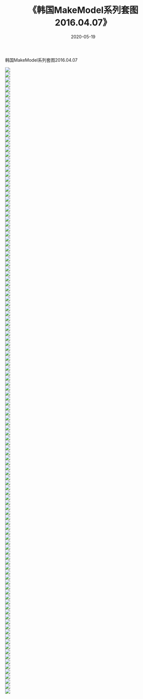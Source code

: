 ﻿---
layout: post
title:  《韩国MakeModel系列套图2016.04.07》
date:   2020-05-19
img: http://imgx.orgx.ga/漏D/网络美图/2020/韩国MakeModel系列套图2016.04.07/000.jpg
categories: [美女, 清纯, 唯美]
---

韩国MakeModel系列套图2016.04.07

  ![](http://imgx.orgx.ga/漏D/网络美图/2020/韩国MakeModel系列套图2016.04.07/001.jpg) <br> ![](http://imgx.orgx.ga/漏D/网络美图/2020/韩国MakeModel系列套图2016.04.07/002.jpg) <br> ![](http://imgx.orgx.ga/漏D/网络美图/2020/韩国MakeModel系列套图2016.04.07/003.jpg) <br> ![](http://imgx.orgx.ga/漏D/网络美图/2020/韩国MakeModel系列套图2016.04.07/004.jpg) <br> ![](http://imgx.orgx.ga/漏D/网络美图/2020/韩国MakeModel系列套图2016.04.07/005.jpg) <br> ![](http://imgx.orgx.ga/漏D/网络美图/2020/韩国MakeModel系列套图2016.04.07/006.jpg) <br> ![](http://imgx.orgx.ga/漏D/网络美图/2020/韩国MakeModel系列套图2016.04.07/007.jpg) <br> ![](http://imgx.orgx.ga/漏D/网络美图/2020/韩国MakeModel系列套图2016.04.07/008.jpg) <br> ![](http://imgx.orgx.ga/漏D/网络美图/2020/韩国MakeModel系列套图2016.04.07/009.jpg) <br> ![](http://imgx.orgx.ga/漏D/网络美图/2020/韩国MakeModel系列套图2016.04.07/010.jpg) <br> ![](http://imgx.orgx.ga/漏D/网络美图/2020/韩国MakeModel系列套图2016.04.07/011.jpg) <br> ![](http://imgx.orgx.ga/漏D/网络美图/2020/韩国MakeModel系列套图2016.04.07/012.jpg) <br> ![](http://imgx.orgx.ga/漏D/网络美图/2020/韩国MakeModel系列套图2016.04.07/013.jpg) <br> ![](http://imgx.orgx.ga/漏D/网络美图/2020/韩国MakeModel系列套图2016.04.07/014.jpg) <br> ![](http://imgx.orgx.ga/漏D/网络美图/2020/韩国MakeModel系列套图2016.04.07/015.jpg) <br> ![](http://imgx.orgx.ga/漏D/网络美图/2020/韩国MakeModel系列套图2016.04.07/016.jpg) <br> ![](http://imgx.orgx.ga/漏D/网络美图/2020/韩国MakeModel系列套图2016.04.07/017.jpg) <br> ![](http://imgx.orgx.ga/漏D/网络美图/2020/韩国MakeModel系列套图2016.04.07/018.jpg) <br> ![](http://imgx.orgx.ga/漏D/网络美图/2020/韩国MakeModel系列套图2016.04.07/019.jpg) <br> ![](http://imgx.orgx.ga/漏D/网络美图/2020/韩国MakeModel系列套图2016.04.07/020.jpg) <br> ![](http://imgx.orgx.ga/漏D/网络美图/2020/韩国MakeModel系列套图2016.04.07/021.jpg) <br> ![](http://imgx.orgx.ga/漏D/网络美图/2020/韩国MakeModel系列套图2016.04.07/022.jpg) <br> ![](http://imgx.orgx.ga/漏D/网络美图/2020/韩国MakeModel系列套图2016.04.07/023.jpg) <br> ![](http://imgx.orgx.ga/漏D/网络美图/2020/韩国MakeModel系列套图2016.04.07/024.jpg) <br> ![](http://imgx.orgx.ga/漏D/网络美图/2020/韩国MakeModel系列套图2016.04.07/025.jpg) <br> ![](http://imgx.orgx.ga/漏D/网络美图/2020/韩国MakeModel系列套图2016.04.07/026.jpg) <br> ![](http://imgx.orgx.ga/漏D/网络美图/2020/韩国MakeModel系列套图2016.04.07/027.jpg) <br> ![](http://imgx.orgx.ga/漏D/网络美图/2020/韩国MakeModel系列套图2016.04.07/028.jpg) <br> ![](http://imgx.orgx.ga/漏D/网络美图/2020/韩国MakeModel系列套图2016.04.07/029.jpg) <br> ![](http://imgx.orgx.ga/漏D/网络美图/2020/韩国MakeModel系列套图2016.04.07/030.jpg) <br> ![](http://imgx.orgx.ga/漏D/网络美图/2020/韩国MakeModel系列套图2016.04.07/031.jpg) <br> ![](http://imgx.orgx.ga/漏D/网络美图/2020/韩国MakeModel系列套图2016.04.07/032.jpg) <br> ![](http://imgx.orgx.ga/漏D/网络美图/2020/韩国MakeModel系列套图2016.04.07/033.jpg) <br> ![](http://imgx.orgx.ga/漏D/网络美图/2020/韩国MakeModel系列套图2016.04.07/034.jpg) <br> ![](http://imgx.orgx.ga/漏D/网络美图/2020/韩国MakeModel系列套图2016.04.07/035.jpg) <br> ![](http://imgx.orgx.ga/漏D/网络美图/2020/韩国MakeModel系列套图2016.04.07/036.jpg) <br> ![](http://imgx.orgx.ga/漏D/网络美图/2020/韩国MakeModel系列套图2016.04.07/037.jpg) <br> ![](http://imgx.orgx.ga/漏D/网络美图/2020/韩国MakeModel系列套图2016.04.07/038.jpg) <br> ![](http://imgx.orgx.ga/漏D/网络美图/2020/韩国MakeModel系列套图2016.04.07/039.jpg) <br> ![](http://imgx.orgx.ga/漏D/网络美图/2020/韩国MakeModel系列套图2016.04.07/040.jpg) <br> ![](http://imgx.orgx.ga/漏D/网络美图/2020/韩国MakeModel系列套图2016.04.07/041.jpg) <br> ![](http://imgx.orgx.ga/漏D/网络美图/2020/韩国MakeModel系列套图2016.04.07/042.jpg) <br> ![](http://imgx.orgx.ga/漏D/网络美图/2020/韩国MakeModel系列套图2016.04.07/043.jpg) <br> ![](http://imgx.orgx.ga/漏D/网络美图/2020/韩国MakeModel系列套图2016.04.07/044.jpg) <br> ![](http://imgx.orgx.ga/漏D/网络美图/2020/韩国MakeModel系列套图2016.04.07/045.jpg) <br> ![](http://imgx.orgx.ga/漏D/网络美图/2020/韩国MakeModel系列套图2016.04.07/046.jpg) <br> ![](http://imgx.orgx.ga/漏D/网络美图/2020/韩国MakeModel系列套图2016.04.07/047.jpg) <br> ![](http://imgx.orgx.ga/漏D/网络美图/2020/韩国MakeModel系列套图2016.04.07/048.jpg) <br> ![](http://imgx.orgx.ga/漏D/网络美图/2020/韩国MakeModel系列套图2016.04.07/049.jpg) <br> ![](http://imgx.orgx.ga/漏D/网络美图/2020/韩国MakeModel系列套图2016.04.07/050.jpg) <br> ![](http://imgx.orgx.ga/漏D/网络美图/2020/韩国MakeModel系列套图2016.04.07/051.jpg) <br> ![](http://imgx.orgx.ga/漏D/网络美图/2020/韩国MakeModel系列套图2016.04.07/052.jpg) <br> ![](http://imgx.orgx.ga/漏D/网络美图/2020/韩国MakeModel系列套图2016.04.07/053.jpg) <br> ![](http://imgx.orgx.ga/漏D/网络美图/2020/韩国MakeModel系列套图2016.04.07/054.jpg) <br> ![](http://imgx.orgx.ga/漏D/网络美图/2020/韩国MakeModel系列套图2016.04.07/055.jpg) <br> ![](http://imgx.orgx.ga/漏D/网络美图/2020/韩国MakeModel系列套图2016.04.07/056.jpg) <br> ![](http://imgx.orgx.ga/漏D/网络美图/2020/韩国MakeModel系列套图2016.04.07/057.jpg) <br> ![](http://imgx.orgx.ga/漏D/网络美图/2020/韩国MakeModel系列套图2016.04.07/058.jpg) <br> ![](http://imgx.orgx.ga/漏D/网络美图/2020/韩国MakeModel系列套图2016.04.07/059.jpg) <br> ![](http://imgx.orgx.ga/漏D/网络美图/2020/韩国MakeModel系列套图2016.04.07/060.jpg) <br> ![](http://imgx.orgx.ga/漏D/网络美图/2020/韩国MakeModel系列套图2016.04.07/061.jpg) <br> ![](http://imgx.orgx.ga/漏D/网络美图/2020/韩国MakeModel系列套图2016.04.07/062.jpg) <br> ![](http://imgx.orgx.ga/漏D/网络美图/2020/韩国MakeModel系列套图2016.04.07/063.jpg) <br> ![](http://imgx.orgx.ga/漏D/网络美图/2020/韩国MakeModel系列套图2016.04.07/064.jpg) <br> ![](http://imgx.orgx.ga/漏D/网络美图/2020/韩国MakeModel系列套图2016.04.07/065.jpg) <br> ![](http://imgx.orgx.ga/漏D/网络美图/2020/韩国MakeModel系列套图2016.04.07/066.jpg) <br> ![](http://imgx.orgx.ga/漏D/网络美图/2020/韩国MakeModel系列套图2016.04.07/067.jpg) <br> ![](http://imgx.orgx.ga/漏D/网络美图/2020/韩国MakeModel系列套图2016.04.07/068.jpg) <br> ![](http://imgx.orgx.ga/漏D/网络美图/2020/韩国MakeModel系列套图2016.04.07/069.jpg) <br> ![](http://imgx.orgx.ga/漏D/网络美图/2020/韩国MakeModel系列套图2016.04.07/070.jpg) <br> ![](http://imgx.orgx.ga/漏D/网络美图/2020/韩国MakeModel系列套图2016.04.07/071.jpg) <br> ![](http://imgx.orgx.ga/漏D/网络美图/2020/韩国MakeModel系列套图2016.04.07/072.jpg) <br> ![](http://imgx.orgx.ga/漏D/网络美图/2020/韩国MakeModel系列套图2016.04.07/073.jpg) <br> ![](http://imgx.orgx.ga/漏D/网络美图/2020/韩国MakeModel系列套图2016.04.07/074.jpg) <br> ![](http://imgx.orgx.ga/漏D/网络美图/2020/韩国MakeModel系列套图2016.04.07/075.jpg) <br> ![](http://imgx.orgx.ga/漏D/网络美图/2020/韩国MakeModel系列套图2016.04.07/076.jpg) <br> ![](http://imgx.orgx.ga/漏D/网络美图/2020/韩国MakeModel系列套图2016.04.07/077.jpg) <br> ![](http://imgx.orgx.ga/漏D/网络美图/2020/韩国MakeModel系列套图2016.04.07/078.jpg) <br> ![](http://imgx.orgx.ga/漏D/网络美图/2020/韩国MakeModel系列套图2016.04.07/079.jpg) <br> ![](http://imgx.orgx.ga/漏D/网络美图/2020/韩国MakeModel系列套图2016.04.07/080.jpg) <br> ![](http://imgx.orgx.ga/漏D/网络美图/2020/韩国MakeModel系列套图2016.04.07/081.jpg) <br> ![](http://imgx.orgx.ga/漏D/网络美图/2020/韩国MakeModel系列套图2016.04.07/082.jpg) <br> ![](http://imgx.orgx.ga/漏D/网络美图/2020/韩国MakeModel系列套图2016.04.07/083.jpg) <br> ![](http://imgx.orgx.ga/漏D/网络美图/2020/韩国MakeModel系列套图2016.04.07/084.jpg) <br> ![](http://imgx.orgx.ga/漏D/网络美图/2020/韩国MakeModel系列套图2016.04.07/085.jpg) <br> ![](http://imgx.orgx.ga/漏D/网络美图/2020/韩国MakeModel系列套图2016.04.07/086.jpg) <br> ![](http://imgx.orgx.ga/漏D/网络美图/2020/韩国MakeModel系列套图2016.04.07/087.jpg) <br> ![](http://imgx.orgx.ga/漏D/网络美图/2020/韩国MakeModel系列套图2016.04.07/088.jpg) <br> ![](http://imgx.orgx.ga/漏D/网络美图/2020/韩国MakeModel系列套图2016.04.07/089.jpg) <br> ![](http://imgx.orgx.ga/漏D/网络美图/2020/韩国MakeModel系列套图2016.04.07/090.jpg) <br> ![](http://imgx.orgx.ga/漏D/网络美图/2020/韩国MakeModel系列套图2016.04.07/091.jpg) <br> ![](http://imgx.orgx.ga/漏D/网络美图/2020/韩国MakeModel系列套图2016.04.07/092.jpg) <br> ![](http://imgx.orgx.ga/漏D/网络美图/2020/韩国MakeModel系列套图2016.04.07/093.jpg) <br> ![](http://imgx.orgx.ga/漏D/网络美图/2020/韩国MakeModel系列套图2016.04.07/094.jpg) <br> ![](http://imgx.orgx.ga/漏D/网络美图/2020/韩国MakeModel系列套图2016.04.07/095.jpg) <br> ![](http://imgx.orgx.ga/漏D/网络美图/2020/韩国MakeModel系列套图2016.04.07/096.jpg) <br> ![](http://imgx.orgx.ga/漏D/网络美图/2020/韩国MakeModel系列套图2016.04.07/097.jpg) <br> ![](http://imgx.orgx.ga/漏D/网络美图/2020/韩国MakeModel系列套图2016.04.07/098.jpg) <br> ![](http://imgx.orgx.ga/漏D/网络美图/2020/韩国MakeModel系列套图2016.04.07/099.jpg) <br> ![](http://imgx.orgx.ga/漏D/网络美图/2020/韩国MakeModel系列套图2016.04.07/100.jpg) <br> ![](http://imgx.orgx.ga/漏D/网络美图/2020/韩国MakeModel系列套图2016.04.07/101.jpg) <br> ![](http://imgx.orgx.ga/漏D/网络美图/2020/韩国MakeModel系列套图2016.04.07/102.jpg) <br> ![](http://imgx.orgx.ga/漏D/网络美图/2020/韩国MakeModel系列套图2016.04.07/103.jpg) <br> ![](http://imgx.orgx.ga/漏D/网络美图/2020/韩国MakeModel系列套图2016.04.07/104.jpg) <br> ![](http://imgx.orgx.ga/漏D/网络美图/2020/韩国MakeModel系列套图2016.04.07/105.jpg) <br> ![](http://imgx.orgx.ga/漏D/网络美图/2020/韩国MakeModel系列套图2016.04.07/106.jpg) <br> ![](http://imgx.orgx.ga/漏D/网络美图/2020/韩国MakeModel系列套图2016.04.07/107.jpg) <br> ![](http://imgx.orgx.ga/漏D/网络美图/2020/韩国MakeModel系列套图2016.04.07/108.jpg) <br> ![](http://imgx.orgx.ga/漏D/网络美图/2020/韩国MakeModel系列套图2016.04.07/109.jpg) <br> ![](http://imgx.orgx.ga/漏D/网络美图/2020/韩国MakeModel系列套图2016.04.07/110.jpg) <br> ![](http://imgx.orgx.ga/漏D/网络美图/2020/韩国MakeModel系列套图2016.04.07/111.jpg) <br> ![](http://imgx.orgx.ga/漏D/网络美图/2020/韩国MakeModel系列套图2016.04.07/112.jpg) <br> ![](http://imgx.orgx.ga/漏D/网络美图/2020/韩国MakeModel系列套图2016.04.07/113.jpg) <br> ![](http://imgx.orgx.ga/漏D/网络美图/2020/韩国MakeModel系列套图2016.04.07/114.jpg) <br> ![](http://imgx.orgx.ga/漏D/网络美图/2020/韩国MakeModel系列套图2016.04.07/115.jpg) <br> ![](http://imgx.orgx.ga/漏D/网络美图/2020/韩国MakeModel系列套图2016.04.07/116.jpg) <br> ![](http://imgx.orgx.ga/漏D/网络美图/2020/韩国MakeModel系列套图2016.04.07/117.jpg) <br> ![](http://imgx.orgx.ga/漏D/网络美图/2020/韩国MakeModel系列套图2016.04.07/118.jpg) <br> ![](http://imgx.orgx.ga/漏D/网络美图/2020/韩国MakeModel系列套图2016.04.07/119.jpg) <br> ![](http://imgx.orgx.ga/漏D/网络美图/2020/韩国MakeModel系列套图2016.04.07/120.jpg) <br> ![](http://imgx.orgx.ga/漏D/网络美图/2020/韩国MakeModel系列套图2016.04.07/121.jpg) <br> ![](http://imgx.orgx.ga/漏D/网络美图/2020/韩国MakeModel系列套图2016.04.07/122.jpg) <br> ![](http://imgx.orgx.ga/漏D/网络美图/2020/韩国MakeModel系列套图2016.04.07/123.jpg) <br> ![](http://imgx.orgx.ga/漏D/网络美图/2020/韩国MakeModel系列套图2016.04.07/124.jpg) <br> ![](http://imgx.orgx.ga/漏D/网络美图/2020/韩国MakeModel系列套图2016.04.07/125.jpg) <br> ![](http://imgx.orgx.ga/漏D/网络美图/2020/韩国MakeModel系列套图2016.04.07/126.jpg) <br>